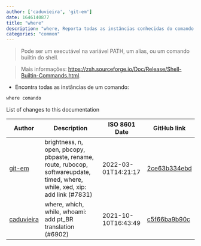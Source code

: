 ```yaml
---
author: ['caduvieira', 'git-em']
date: 1646140877
title: "where"
description: "where, Reporta todas as instâncias conhecidas do comando."
categories: "common"
---
```

> Pode ser um executável na variável PATH, um alias, ou um comando builtin do shell.

> Mais informações: <https://zsh.sourceforge.io/Doc/Release/Shell-Builtin-Commands.html>.

- Encontra todas as instâncias de um comando:

```bash
where comando
```
List of changes to this documentation


Author | Description | ISO 8601 Date | GitHub link
------|-----|-----|-----
[git-em](mailto:56173216+git-em@users.noreply.github.com) | brightness, n, open, pbcopy, pbpaste, rename, route, rubocop, softwareupdate, timed, where, while, xed, xip: add link (#7831) | 2022-03-01T14:21:17 | [2ce63b334ebd](https://github.com/tldr-pages/tldr/commit/2ce63b334ebd26bb9e46be904fcc19884974e397)
[caduvieira](mailto:3831408+caduvieira@users.noreply.github.com) | where, which, while, whoami: add pt_BR translation (#6902) | 2021-10-10T16:43:49 | [c5f66ba9b90c](https://github.com/tldr-pages/tldr/commit/c5f66ba9b90c9ac5b595930d20f31734234e5bb4)

